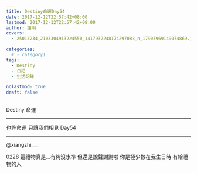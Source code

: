 ```yaml
---
title: Destiny命運Day54
date: 2017-12-12T22:57:42+08:00
lastmod: 2017-12-12T22:57:42+08:00
author: 謝明
covers:
  - 25013234_2103304913224550_1417932248174297088_n_17903969149074869.jpg

categories:
  # - category1
tags:
  - Destiny
  - 日記
  - 生活記錄

nolastmod: true
draft: false
---
```


Destiny 命運

<!--more-->
___

也許命運
只讓我們相見  Day54
___

@xiangzhi___

0228 這禮物真是…有夠沒水準 但還是說聲謝謝啦 你是極少數在我生日時 有給禮物的人
